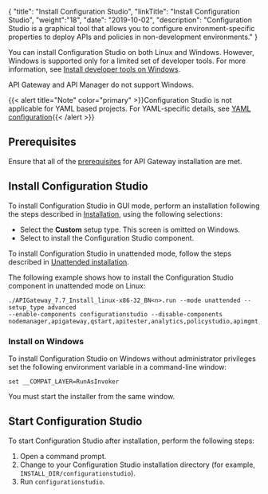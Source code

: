 {
"title": "Install Configuration Studio",
"linkTitle": "Install Configuration Studio",
"weight":"18",
"date": "2019-10-02",
"description": "Configuration Studio is a graphical tool that allows you to configure environment-specific properties to deploy APIs and policies in non-development environments."
}

You can install Configuration Studio on both Linux and Windows. However, Windows is supported only for a limited set of developer tools. For more information, see [Install developer tools on Windows](/docs/apim_installation/apigtw_install/install_dev_tools).

API Gateway and API Manager do not support Windows.

{{< alert title="Note" color="primary" >}}Configuration Studio is not applicable for YAML based projects. For YAML-specific details, see [YAML configuration](/docs/apim_yamles/){{< /alert >}}

## Prerequisites

Ensure that all of the [prerequisites](/docs/apim_installation/apigtw_install/system_requirements) for API Gateway installation are met.

## Install Configuration Studio

To install Configuration Studio in GUI mode, perform an installation following the steps described in [Installation](/docs/apim_installation/apigtw_install/installation), using the following selections:

* Select the **Custom** setup type. This screen is omitted on Windows.
* Select to install the Configuration Studio component.

To install Configuration Studio in unattended mode, follow the steps described in [Unattended installation](/docs/apim_installation/apigtw_install/installation_unattended).

The following example shows how to install the Configuration Studio component in unattended mode on Linux:

```
./APIGateway_7.7_Install_linux-x86-32_BN<n>.run --mode unattended --setup_type advanced  
--enable-components configurationstudio --disable-components nodemanager,apigateway,qstart,apitester,analytics,policystudio,apimgmt,cassandra,packagedeploytools
```

### Install on Windows

To install Configuration Studio on Windows without administrator privileges set the following environment variable in a command-line window:

```
set __COMPAT_LAYER=RunAsInvoker
```

You must start the installer from the same window.

## Start Configuration Studio

To start Configuration Studio after installation, perform the following steps:

1. Open a command prompt.
2. Change to your Configuration Studio installation directory (for example, `INSTALL_DIR/configurationstudio`).
3. Run `configurationstudio`.
